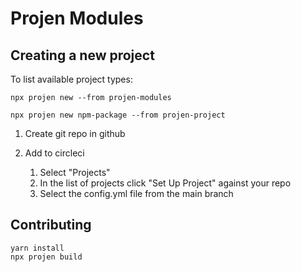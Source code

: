 # Projen Modules

## Creating a new project

To list available project types:

```
npx projen new --from projen-modules
```

```
npx projen new npm-package --from projen-project
```

1. Create git repo in github

1. Add to circleci
   1. Select "Projects"
   1. In the list of projects click "Set Up Project" against your repo
   1. Select the config.yml file from the main branch

## Contributing

```
yarn install
npx projen build
```
